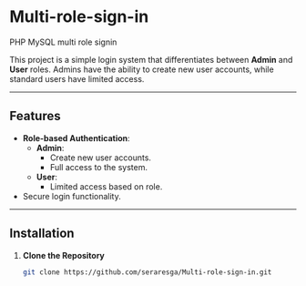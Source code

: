 # Multi-role-sign-in
PHP MySQL multi role signin

This project is a simple login system that differentiates between **Admin** and **User** roles. Admins have the ability to create new user accounts, while standard users have limited access.

---

## Features
- **Role-based Authentication**:
  - **Admin**:
    - Create new user accounts.
    - Full access to the system.
  - **User**:
    - Limited access based on role.
- Secure login functionality.

---

## Installation

1. **Clone the Repository**
   ```bash
   git clone https://github.com/seraresga/Multi-role-sign-in.git

